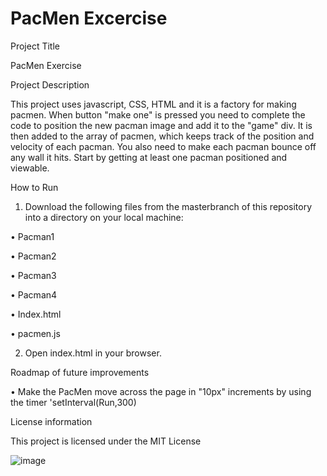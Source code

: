 # PacMen Excercise

Project Title

PacMen Exercise 

Project Description

This project uses javascript, CSS, HTML and it is a factory for making pacmen. 
When button "make one" is pressed you need to complete the code to position the new pacman image and add it to the "game" div. It is then added to the array of pacmen, which keeps track of the position and velocity of each pacman. You also need to make each pacman bounce off any wall it hits. Start by getting at least one pacman positioned and viewable. 

How to Run

1.	Download the following files from the masterbranch of this repository into a directory on your local machine:

•	Pacman1

•	Pacman2

•	Pacman3

•	Pacman4

•	Index.html

•	pacmen.js

2.	Open index.html in your browser.

Roadmap of future improvements

•	Make the PacMen move across the page in "10px" increments by using the timer 'setInterval(Run,300) 


License information

This project is licensed under the MIT License

![image](https://user-images.githubusercontent.com/76659895/111386107-0ddcc080-86ac-11eb-85e3-850d3165a5e9.png)
